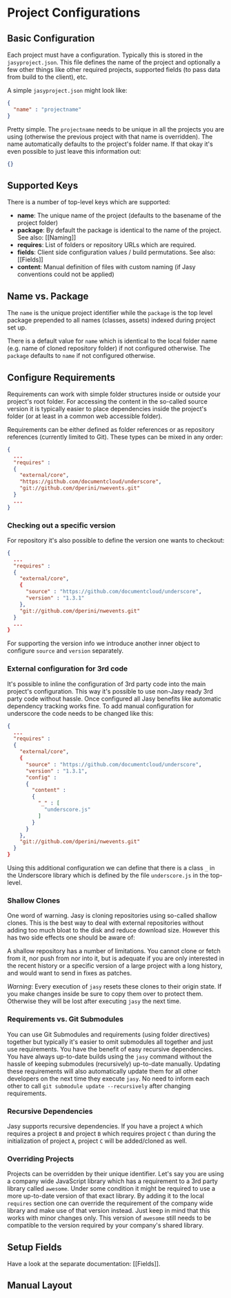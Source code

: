 # Project Configurations

## Basic Configuration

Each project must have a configuration. Typically this is stored in the `jasyproject.json`. This file defines the name of the project and optionally a few other things like other required projects, supported fields (to pass data from build to the client), etc.

A simple `jasyproject.json` might look like:

```json
{
  "name" : "projectname"
}
```

Pretty simple. The `projectname` needs to be unique in all the projects you are using (otherwise the previous project with that name is overridden). The name automatically defaults to the project's folder name. If that okay it's even possible to just leave this information out:

```json
{}
```


## Supported Keys

There is a number of top-level keys which are supported:

* **name**: The unique name of the project (defaults to the basename of the project folder)
* **package**: By default the package is identical to the name of the project. See also: [[Naming]]
* **requires**: List of folders or repository URLs which are required. 
* **fields**: Client side configuration values / build permutations. See also: [[Fields]]
* **content**: Manual definition of files with custom naming (if Jasy conventions could not be applied)


## Name vs. Package

The `name` is the unique project identifier while the `package` is the top level package prepended to all names (classes, assets) indexed during project set up. 

There is a default value for `name` which is identical to the local folder name (e.g. name of cloned repository folder) if not configured otherwise. The `package` defaults to `name` if not configured otherwise.


## Configure Requirements

Requirements can work with simple folder structures inside or outside your project's root folder. For accessing the content in the so-called source version it is typically easier to place dependencies inside the project's folder (or at least in a common web accessible folder).

Requirements can be either defined as folder references or as repository references (currently limited to Git). These types can be mixed in any order:

```json
{
  ...
  "requires" : 
  {
    "external/core",
    "https://github.com/documentcloud/underscore",
    "git://github.com/dperini/nwevents.git"
  }
  ...
}
```


### Checking out a specific version

For repository it's also possible to define the version one wants to checkout:


```json
{
  ...
  "requires" : 
  {
    "external/core",
    {
      "source" : "https://github.com/documentcloud/underscore",
      "version" : "1.3.1"
    },
    "git://github.com/dperini/nwevents.git"
  }
  ...
}
```

For supporting the version info we introduce another inner object to configure `source` and `version` separately.


### External configuration for 3rd code

It's possible to inline the configuration of 3rd party code into the main project's configuration. This way it's possible to use non-Jasy ready 3rd party code without hassle. Once configured all Jasy benefits like automatic dependency tracking works fine. To add manual configuration for underscore the code needs to be changed like this:

```json
{
  ...
  "requires" : 
  {
    "external/core",
    {
      "source" : "https://github.com/documentcloud/underscore",
      "version" : "1.3.1",
      "config" :
      {
        "content" :
        {
          "_" : [
            "underscore.js"
          ]
        }
      }
    },
    "git://github.com/dperini/nwevents.git"
  }
}
```

Using this additional configuration we can define that there is a class `_` in the Underscore library which is defined by the file `underscore.js` in the top-level.


### Shallow Clones

One word of warning. Jasy is cloning repositories using so-called shallow clones. This is the best way to deal with external repositories without adding too much bloat to the disk and reduce download size. However this has two side effects one should be aware of:

A shallow repository has a number of limitations. You cannot clone or fetch from it, nor push from nor into it, but is adequate if you are only interested in the recent history or a specific version of a large project with a long history, and would want to send in fixes as patches.

*Warning*: Every execution of `jasy` resets these clones to their origin state. If you make changes inside be sure to copy them over to protect them. Otherwise they will be lost after executing `jasy` the next time.


### Requirements vs. Git Submodules

You can use Git Submodules and requirements (using folder directives) together but typically it's easier to omit submodules all together and just use requirements. You have the benefit of easy recursive dependencies. You have always up-to-date builds using the `jasy` command without the hassle of keeping submodules (recursively) up-to-date manually. Updating these requirements will also automatically update them for all other developers on the next time they execute `jasy`. No need to inform each other to call `git submodule update --recursively` after changing requirements.


### Recursive Dependencies

Jasy supports recursive dependencies. If you have a project `A` which requires a project `B` and project `B` which requires project `C` than during the initialization of project `A`, project `C` will be added/cloned as well. 


### Overriding Projects

Projects can be overridden by their unique identifier. Let's say you are using a company wide JavaScript library which has a requirement to a 3rd party library called `awesome`. Under some condition it might be required to use a more up-to-date version of that exact library. By adding it to the local `requires` section one can override the requirement of the company wide library and make use of that version instead. Just keep in mind that this works with minor changes only. This version of `awesome` still needs to be compatible to the version required by your company's shared library.


## Setup Fields

Have a look at the separate documentation: [[Fields]].


## Manual Layout

